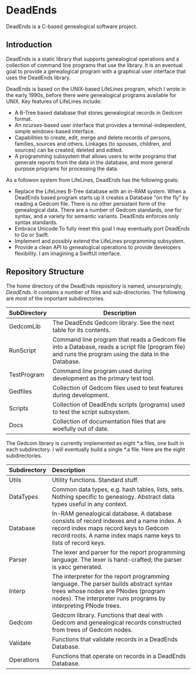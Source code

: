# DeadEnds

DeadEnds is a C-based genealogical software project.

## Introduction

DeadEnds is a static library that supports genealogical operations and a collection of command line programs that use the library. It is an eventual goal to provide a genealogical program with a graphical user interface that uses the DeadEnds library.

DeadEnds is based on the UNIX-based LifeLines program, which I wrote in the early 1990s, before there were  genealogical programs available for UNIX. Key features of LifeLines include:
- A B-Tree based database that stores genealogical records in Gedcom format.
- An *ncurses*-based user interface that provides a terminal-independent, simple windows-based interface.
- Capabilities to create, edit, merge and delete records of persons, families, sources and others. Linkages (to spouses, children, and sources) can be created, deleted and edited.
- A programming subsystem that allows users to write programs that generate reports from the data in the database, and more general purpose programs for processing the data.

As a followon system from LifeLines, DeadEnds has the following goals:
- Replace the LifeLines B-Tree database with an in-RAM system. When a DeadEnds based program starts up it creates a Database "on the fly" by reading a Gedcom file. There is no other persistant form of the genealogical data. There are a number of Gedcom standards, one for syntax, and a variety for semantic variants. DeadEnds enforces only syntax standards.
- Embrace Unicode.To fully meet this goal I may eventually port DeadEnds to Go or Swift.
- Implement and possibly extend the LifeLines programming subsystem.
- Provide a clean API to genealogical operations to provide developers flexibility. I am imagining a SwiftUI interface.

## Repository Structure

The home directory of the DeadEnds repository is named, unsurprisingly, *DeadEnds*. It contains a number of files and sub-directories. The following are most of the important subdirectories.

| SubDirectory | Description                                                  |
| ------------ | ------------------------------------------------------------ |
| GedcomLib    | The DeadEnds Gedcom library. See the next table for its contents. |
| RunScript    | Command line program that reads a Gedcom file into a Database, reads a script file (program file) and runs the program using the data in the Database. |
| TestProgram  | Command line program used during development as the primary test tool. |
| Gedfiles     | Collection of Gedcom files used to test features during development. |
| Scripts      | Collection of DeadEnds scripts (programs) used to test the script subsystem. |
| Docs         | Collection of documentation files that are woefully out of date. |

The Gedcom library is currently implemented as eight \*.a files, one built in each subdirectory. I will eventually build a single \*.a file. Here are the eight subdirectories.

| Subdirectory | Description |
| :--- | :--- |
| Utils | Utility functions. Standard stuff. |
| DataTypes | Common data types, e.g. hash tables, lists, sets. Nothing specific to genealogy. Abstract data types useful in any context.  |
|Database|In-RAM genealogical database. A database consists of record indexes and a name index. A record index maps record keys to Gedcom record roots. A name index maps name keys to lists of record keys.|
|Parser | The lexer and parser for the report programming language. The lexer is hand-crafted; the parser is yacc generated. |
|Interp|The interpreter for the report programming language. The parser builds abstract syntax trees whose nodes are PNodes (program nodes). The interpreter runs  programs by interpreting PNode trees.|
|Gedcom|Gedcom library. Functions that deal with Gedcom and genealogical records constructed from trees of Gedcom nodes.|
|Validate|Functions that validate records in a DeadEnds Database.|
|Operations|Functions that operate on records in a DeadEnds Database.|



